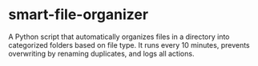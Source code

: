 # smart-file-organizer
A Python script that automatically organizes files in a directory into categorized folders based on file type. It runs every 10 minutes, prevents overwriting by renaming duplicates, and logs all actions.
